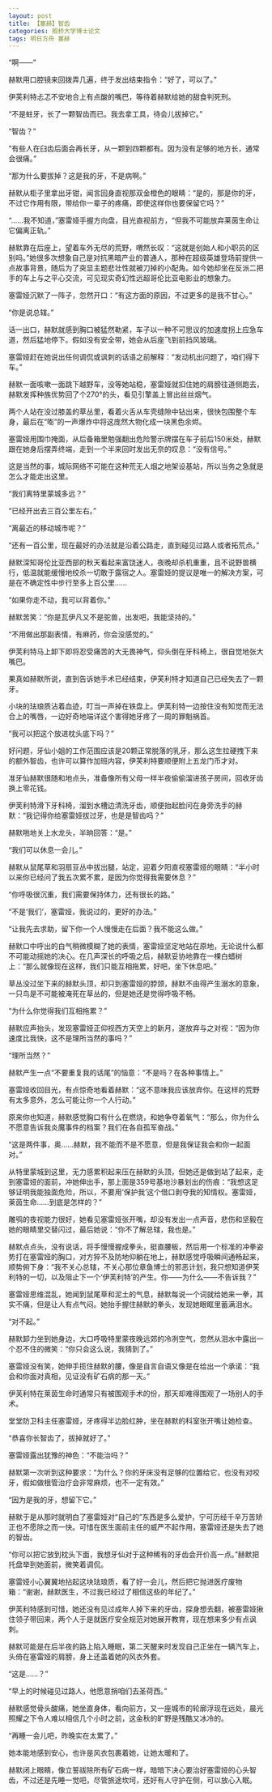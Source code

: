 ```yaml
---
layout: post
title: 【塞赫】智齿
categories: 舰桥大学博士论文
tags: 明日方舟 塞赫
---
```

“啊——”


赫默用口腔镜来回拨弄几遍，终于发出结束指令：“好了，可以了。”


伊芙利特忐忑不安地合上有点酸的嘴巴，等待着赫默给她的甜食判死刑。


“不是蛀牙，长了一颗智齿而已。我去拿工具，待会儿拔掉它。”


“智齿？”


“有些人在臼齿后面会再长牙，从一颗到四颗都有。因为没有足够的地方长，通常会很痛。”


“那为什么要拔掉？这是我的牙，不是病啊。”


赫默从柜子里拿出牙钳，闻言回身直视那双金橙色的眼睛：“是的，那是你的牙，不过它作用有限，带给你一辈子的疼痛，即使这样你也要保留它吗？”





“……我不知道，”塞雷娅手握方向盘，目光直视前方，“但我不可能放弃莱茵生命让它偏离正轨。”


赫默靠在后座上，望着车外无尽的荒野，喟然长叹：“这就是创始人和小职员的区别吗。”她很多次想象自己是对抗黑暗产业的普通人，那种在超级英雄登场前提供一点故事背景，随后为了突显主题悲壮性就被刀掉的小配角。如今她却坐在反派二把手的车上与之平心交流，可见现实奇幻性远超哥伦比亚电影业的想象力。


塞雷娅沉默了一阵子，忽然开口：“有这方面的原因，不过更多的是我不甘心。”


“你是说总辖。”


话一出口，赫默就感到胸口被猛然勒紧，车子以一种不可思议的加速度拐上应急车道，然后猛地停下。假如没有安全带，她会从后座飞到前挡风玻璃。


塞雷娅赶在她说出任何调侃或讽刺的话语之前解释：“发动机出问题了，咱们得下车。”


赫默一面咳嗽一面跳下越野车，没等她站稳，塞雷娅就扣住她的肩膀往道侧跑去，赫默发挥种族优势回了个270°的头，看见引擎盖上冒出丝丝烟气。


两个人站在没过膝盖的草丛里，看着火舌从车壳缝隙中钻出来，很快包围整个车身，最后在“嘭”的一声爆炸中将这庞然大物化成一块黑色余烬。


塞雷娅用围巾掩面，从后备箱里勉强翻出危险警示牌摆在车子前后150米处，赫默跟在她身后摆弄终端，走到一个半来回时发出无奈的叹息：“没有信号。”


这是当然的事，城际网络不可能在这种荒无人烟之地架设基站，所以当务之急就是怎么才能走出这里。


“我们离特里蒙城多远？”


“已经开出去三百公里左右。”


“离最近的移动城市呢？”


“还有一百公里，现在最好的办法就是沿着公路走，直到碰见过路人或者拓荒点。”


赫默深知哥伦比亚西部的秋天看起来富饶迷人，夜晚却杀机重重，且不说野兽横行，低温就能缓慢地绞杀一切敢于露宿之人。塞雷娅的提议是唯一的解决方案，可是在不确定性中步行至多上百公里……


“如果你走不动，我可以背着你。”


赫默苦笑：“你是瓦伊凡又不是驼兽，出发吧，我能坚持的。”





“不用做出那副表情，有麻药，你会没感觉的。”


伊芙利特马上卸下即将忍受痛苦的大无畏神气，仰头倒在牙科椅上，很自觉地张大嘴巴。


果真如赫默所说，直到告诉她手术已经结束，伊芙利特才知道自己已经失去了一颗牙。


小块的珐琅质沾着血迹，叮当一声掉在铁盘上。伊芙利特一边按住没有知觉而无法合上的嘴唇，一边好奇地端详这个害得她牙疼了一周的罪魁祸首。


“我可以把这个放进枕头底下吗？”


好问题，牙仙小姐的工作范围应该是20颗正常脱落的乳牙，那么这生拉硬拽下来的额外智齿，也许可以算作加班内容，伊芙利特要顺便附上五龙门币才对。


准牙仙赫默很随和地点头，准备像所有父母一样半夜偷偷溜进孩子房间，回收牙齿换上零花钱。


伊芙利特滑下牙科椅，溜到水槽边清洗牙齿，顺便抬起脸问在身旁洗手的赫默：“我记得你给塞雷娅拔过牙，也是是智齿吗？”


赫默啪地关上水龙头，半晌回答：“是。”





“我们可以休息一会儿。”


赫默从鼠尾草和羽扇豆丛中拔出腿，站定，迎着夕阳直视塞雷娅的眼睛：“半小时以来你已经问了我五次累不累，是因为你觉得我需要休息？”


“你呼吸很沉重，我们需要保持体力，还有很长的路。”


“不是‘我们’，塞雷娅，我说过的，更好的办法。”


“让我先去求助，留下你一个人慢慢走在后面？我不能这么做。”


赫默口中呼出的白气稍微模糊了她的表情，塞雷娅坚定地站在原地，无论说什么都不可能动摇她的决心。在几声深长的呼吸之后，赫默妥协地靠在一棵白蜡树上：“那么就像现在这样，我们只能互相拖累，好吧，坐下休息吧。”


草丛没过坐下来的赫默头顶，却只到塞雷娅的脖颈，赫默不由得产生溺水的意象，一只鸟是不可能被淹死在草丛的，但是她还是觉得呼吸不畅。


“为什么你觉得我们互相拖累？”


赫默应声抬头，发现塞雷娅正仰视西方天空上的新月，遂放弃与之对视：“因为你速度比我快，这不是理所当然的事吗？”


“理所当然？”


赫默产生一点“不要重复我的话尾”的恼意：“不是吗？在各种事情上。”


塞雷娅收回目光，有点惊奇地看着赫默：“这不意味我应该放弃你。在这样的荒野有太多意外，怎么可能让你一个人行动。”


原来你也知道，赫默感觉胸口有什么在燃烧，和她争夺着氧气：“那么，你为什么不愿意告诉我炎魔事件的档案？我们在各自孤军奋战。”


“这是两件事，奥……赫默，我不能而不是不愿意，但是我保证我会和你一起面对。”


从特里蒙城到这里，无力感累积起来压在赫默的头顶，但她还是做到站了起来，走到塞雷娅的面前，冲她伸出手，那上面是359号基地沙暴划出的伤痕：“我想这足够证明我能独面危险，所以，不要用‘保护我’这个借口剥夺我的知情权。塞雷娅，莱茵生命……到底是怎样的？”


雕鸮的夜视能力很好，她看见塞雷娅张开嘴，却没有发出一点声音，悲伤和坚毅在她的眼睛里交替闪过，最后她说：“你不了解总辖，我也是。”


赫默点点头，没有说话，将手慢慢握成拳头，挺直腰板，然后用一个标准的冲拳姿势打在塞雷娅的胸口，对方猝不及防地仰躺在地上，赫默感觉呼吸瞬间通畅起来，顺势俯下身：“我不关心总辖，不关心那位章鱼博士的邪恶计划，我只想知道伊芙利特的一切，以及阻止下一个‘伊芙利特’的产生。你——为什么——不告诉我？”


塞雷娅思维混乱，她闻到鼠尾草和泥土的气息，赫默每说一个词就给她来一拳，其实不痛，但是让人有点气闷。她抬手握住赫默的拳头，发现她眼眶里蓄满泪水。


“对不起。”


赫默卸力坐到她身边，大口呼吸特里蒙夜晚远郊的冷冽空气，忽然从泪水中露出一个忍不住的微笑：“你只会这么说，我猜到了。”


塞雷娅没有笑，她伸手揽住赫默的腰，像是自言自语又像是在给出一个承诺：“我会和你面对真相，见证没有矿石病的那一天。”





伊芙利特在莱茵生命时通常只有被围观手术的份，那天却难得围观了一场别人的手术。


堂堂防卫科主任塞雷娅，牙疼得半边脸红肿，坐在赫默的科室张开嘴让她检查。


“恭喜你长智齿了，拔掉就好了。”


塞雷娅露出犹豫的神色：“不能治吗？”


赫默第一次听到这种要求：“为什么？你的牙床没有足够的位置给它，也没有对咬牙，假如做根管治疗会非常麻烦，也不一定有效。”


“因为是我的牙，想留下它。”


赫默于是从那时就明白了塞雷娅对“自己的”东西是多么爱护，宁可历经千辛万苦矫正也不愿除之而一快。可惜在医生面前主任的威严不起作用，塞雷娅还是失去了她的智齿。


“你可以把它放到枕头下面，我想牙仙对于这种稀有的牙齿会开价高一点。”赫默把托盘举到她面前，微笑着调侃。


塞雷娅小心翼翼地拈起这块珐琅质，看了好一会儿，然后把它抛进医疗废物箱：“谢谢，赫默医生，不过我已经过了相信这些的年纪了。”


伊芙利特感到可惜，她还没有见过成年人掉下来的牙齿，探身想去翻，被塞雷娅揪住领子带回来，两个人于是就医疗安全规范对她展开教育，现在想来多少有点讽刺。





赫默可能是在后半夜的路上陷入睡眠，第二天醒来时发现自己正坐在一辆汽车上，头倚在塞雷娅的肩膀，身上还盖着她的风衣外套。


“这是……？”


“早上的时候碰见过路人，他愿意捎咱们去圣荷西。”


赫默感觉骨头酸痛，她坐直身体，看向前方，又一座城市的轮廓浮现在远处，晨光照耀之下令人难以相信几个小时之前，这金秋的旷野是残酷又冰冷的。


“再睡一会儿吧，昨晚实在太累了。”


她本能地感到安心，也许是风衣包裹着她，让她太暖和了。


赫默闭上眼睛，像立誓祓除所有矿石病一样，暗暗下决心要治好塞雷娅的心头智齿，不过还是先睡一觉吧，尽管旅途坎坷，还好有人守护在侧，可以放心入眠。
